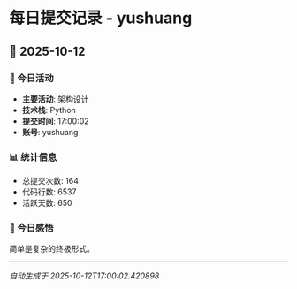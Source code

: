 # 每日提交记录 - yushuang

## 📅 2025-10-12

### 🎯 今日活动
- **主要活动**: 架构设计
- **技术栈**: Python
- **提交时间**: 17:00:02
- **账号**: yushuang

### 📊 统计信息
- 总提交次数: 164
- 代码行数: 6537
- 活跃天数: 650

### 💭 今日感悟
简单是复杂的终极形式。

---
*自动生成于 2025-10-12T17:00:02.420898*
